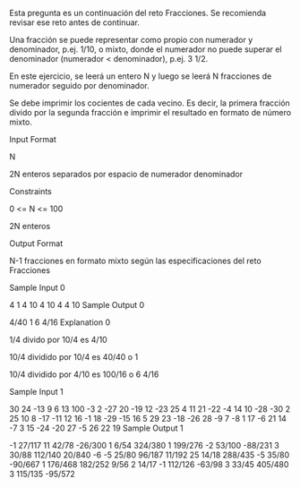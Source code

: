 Esta pregunta es un continuación del reto Fracciones. Se recomienda revisar ese reto antes de continuar.

Una fracción se puede representar como propio con numerador y denominador, p.ej. 1/10, o mixto, donde el numerador no puede superar el denominador (numerador < denominador), p.ej. 3 1/2.

En este ejercicio, se leerá un entero N y luego se leerá N fracciones de numerador seguido por denominador.

Se debe imprimir los cocientes de cada vecino. Es decir, la primera fracción divido por la segunda fracción e imprimir el resultado en formato de número mixto.

Input Format

N

2N enteros separados por espacio de numerador denominador

Constraints

0 <= N <= 100

2N enteros

Output Format

N-1 fracciones en formato mixto según las especificaciones del reto Fracciones

Sample Input 0

4
1 4
10 4
10 4
4 10
Sample Output 0

4/40 1 6 4/16
Explanation 0

1/4 divido por 10/4 es 4/10

10/4 dividido por 10/4 es 40/40 o 1

10/4 dividido por 4/10 es 100/16 o 6 4/16

Sample Input 1

30
24 -13
9 6
13 100
-3 2
-27 20
-19 12
-23 25
4 11
21 -22
-4 14
10 -28
-30 2
25 10
8 -17
-11 12
16 -1
18 -29
-15 16
5 29
23 -18
-26 28
-9 7
-8 1
17 -6
21 14
-7 3
15 -24
-20 27
-5 26
22 19
Sample Output 1

-1 27/117 11 42/78 -26/300 1 6/54 324/380 1 199/276 -2 53/100 -88/231 3 30/88 112/140 20/840 -6 -5 25/80 96/187 11/192 25 14/18 288/435 -5 35/80 -90/667 1 176/468 182/252 9/56 2 14/17 -1 112/126 -63/98 3 33/45 405/480 3 115/135 -95/572
